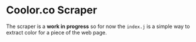 # Coolor.co Scraper

The scraper is a **work in progress** so for now the ``index.j`` is a simple way to extract color for a piece of the web page.
